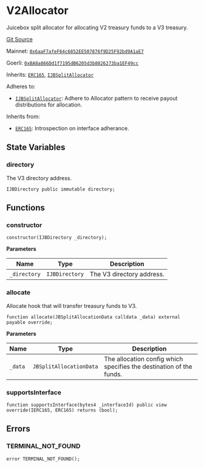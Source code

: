 # V2Allocator

Juicebox split allocator for allocating V2 treasury funds to a V3 treasury.

[Git Source](https://github.com/jbx-protocol/juice-v3-migration/blob/06aea3eaf2c25f0981e3cb1c81b903a806872271/contracts/V2Allocator.sol)

Mainnet: [`0x6aaF7afeF64c6852EE507876f9D25F92bd9A1aE7`](https://etherscan.io/address/0x6aaF7afeF64c6852EE507876f9D25F92bd9A1aE7)

Goerli: [`0xBA8a866Dd1f7195dB6205d3b8826273ba1EF49cc`](https://goerli.etherscan.io/address/0xBA8a866Dd1f7195dB6205d3b8826273ba1EF49cc)

Inherits: [`ERC165`](https://docs.openzeppelin.com/contracts/4.x/api/utils#ERC165), [`IJBSplitAllocator`](/dev/api/interfaces/ijbsplitallocator/)


Adheres to:

- [`IJBSplitAllocator`](/dev/api/interfaces/ijbsplitallocator/): Adhere to Allocator pattern to receive payout distributions for allocation.

Inherits from:

- [`ERC165`](https://docs.openzeppelin.com/contracts/4.x/api/utils#ERC165): Introspection on interface adherance.

## State Variables

### directory

The V3 directory address.

```solidity
IJBDirectory public immutable directory;
```

## Functions

### constructor

```solidity
constructor(IJBDirectory _directory);
```

**Parameters**

|Name|Type|Description|
|----|----|-----------|
|`_directory`|`IJBDirectory`|The V3 directory address.|

### allocate

Allocate hook that will transfer treasury funds to V3.

```solidity
function allocate(JBSplitAllocationData calldata _data) external payable override;
```

**Parameters**

|Name|Type|Description|
|----|----|-----------|
|`_data`|`JBSplitAllocationData`|The allocation config which specifies the destination of the funds.|

### supportsInterface

```solidity
function supportsInterface(bytes4 _interfaceId) public view override(IERC165, ERC165) returns (bool);
```

## Errors

### TERMINAL_NOT_FOUND

```solidity
error TERMINAL_NOT_FOUND();
```
